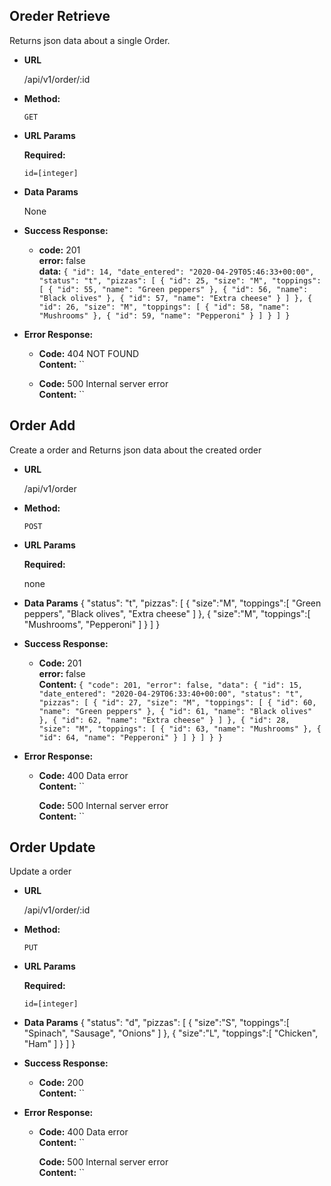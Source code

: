 **Oreder Retrieve**
----
  Returns json data about a single Order.

* **URL**

  /api/v1/order/:id

* **Method:**

  `GET`
  
*  **URL Params**

   **Required:**
 
   `id=[integer]`

* **Data Params**

  None

* **Success Response:**

  * **code:** 201 <br />
    **error:** false <br />
    **data:** `{
        "id": 14,
        "date_entered": "2020-04-29T05:46:33+00:00",
        "status": "t",
        "pizzas": [
            {
                "id": 25,
                "size": "M",
                "toppings": [
                    {
                        "id": 55,
                        "name": "Green peppers"
                    },
                    {
                        "id": 56,
                        "name": "Black olives"
                    },
                    {
                        "id": 57,
                        "name": "Extra cheese"
                    }
                ]
            },
            {
                "id": 26,
                "size": "M",
                "toppings": [
                    {
                        "id": 58,
                        "name": "Mushrooms"
                    },
                    {
                        "id": 59,
                        "name": "Pepperoni"
                    }
                ]
            }
        ]
    }`
 
* **Error Response:**

  * **Code:** 404 NOT FOUND <br />
    **Content:** ``

  * **Code:** 500 Internal server error <br />
    **Content:** ``    

**Order Add**
----
  Create a order and Returns json data about the created order

* **URL**

  /api/v1/order

* **Method:**

  `POST`
  
*  **URL Params**

   **Required:**

    none

* **Data Params**
    {
        "status": "t",
        "pizzas": [
            { "size":"M", "toppings":[ "Green peppers", "Black olives", "Extra cheese" ] },
            { "size":"M", "toppings":[ "Mushrooms", "Pepperoni" ] }
            ]
    }

* **Success Response:**

  * **Code:** 201 <br />
    **error:** false <br />
    **Content:** `{
            "code": 201,
            "error": false,
            "data": {
                "id": 15,
                "date_entered": "2020-04-29T06:33:40+00:00",
                "status": "t",
                "pizzas": [
                    {
                        "id": 27,
                        "size": "M",
                        "toppings": [
                            {
                                "id": 60,
                                "name": "Green peppers"
                            },
                            {
                                "id": 61,
                                "name": "Black olives"
                            },
                            {
                                "id": 62,
                                "name": "Extra cheese"
                            }
                        ]
                    },
                    {
                        "id": 28,
                        "size": "M",
                        "toppings": [
                            {
                                "id": 63,
                                "name": "Mushrooms"
                            },
                            {
                                "id": 64,
                                "name": "Pepperoni"
                            }
                        ]
                    }
                ]
            }
        }`
 
* **Error Response:**

  * **Code:** 400 Data error <br />
    **Content:** ``

    **Code:** 500 Internal server error <br />
    **Content:** ``

 **Order Update**
----
  Update a order 

* **URL**

  /api/v1/order/:id

* **Method:**

  `PUT`
  
*  **URL Params**

   **Required:**
 
   `id=[integer]`

* **Data Params**
    {
        "status": "d",
        "pizzas": [
            { "size":"S", "toppings":[ "Spinach", "Sausage", "Onions" ] },
            { "size":"L", "toppings":[ "Chicken", "Ham" ] }
            ]
    }

* **Success Response:**

  * **Code:** 200 <br />
    **Content:** ``
 
* **Error Response:**

  * **Code:** 400 Data error <br />
    **Content:** ``

    **Code:** 500 Internal server error <br />
    **Content:** ``